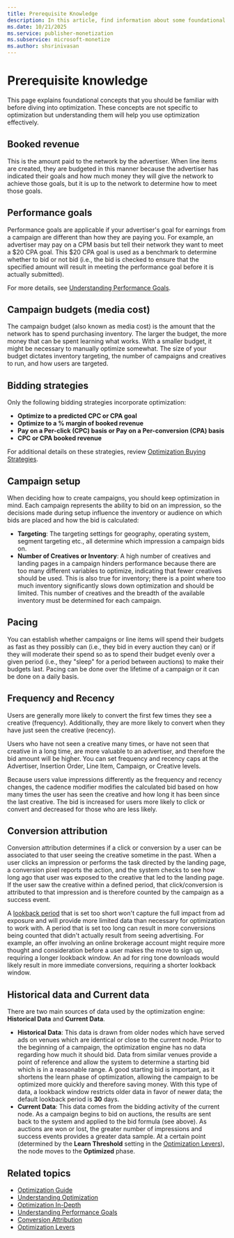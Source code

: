 ```yaml
---
title: Prerequisite Knowledge
description: In this article, find information about some foundational concepts to be aware of to use optimization effectively.
ms.date: 10/21/2025
ms.service: publisher-monetization
ms.subservice: microsoft-monetize
ms.author: shsrinivasan
---
```


# Prerequisite knowledge

This page explains foundational concepts that you should be familiar with before diving into optimization. These concepts are not specific to optimization but understanding them will help you use optimization effectively.

## Booked revenue

This is the amount paid to the network by the advertiser. When line items are created, they are budgeted in this manner because the advertiser has indicated their goals and how much money they will give the network to achieve those goals, but it is up to the network to determine how to meet those goals.

## Performance goals

Performance goals are applicable if your advertiser's goal for earnings from a campaign are different than how they are paying you. For example, an advertiser may pay on a CPM basis but tell their network they want to meet a $20 CPA goal. This $20 CPA goal is used as a benchmark to determine whether to bid or not bid (i.e., the bid is checked to ensure that the specified amount will result in meeting the performance goal before it is actually submitted).

For more details, see [Understanding Performance Goals](understanding-performance-goals.md).

## Campaign budgets (media cost)

The campaign budget (also known as media cost) is the amount that the network has to spend purchasing inventory. The larger the budget, the more money that can be spent learning what works. With a smaller budget, it might be necessary to manually optimize somewhat. The size of your budget dictates inventory targeting, the number of campaigns and creatives to run, and how users are targeted.

## Bidding strategies

Only the following bidding strategies incorporate optimization:

- **Optimize to a predicted CPC or CPA goal**
- **Optimize to a % margin of booked revenue**
- **Pay on a Per-click (CPC) basis or Pay on a Per-conversion (CPA) basis**
- **CPC or CPA booked revenue**

For additional details on these strategies, review [Optimization Buying Strategies](optimization-buying-strategies.md).

## Campaign setup

When deciding how to create campaigns, you should keep optimization in mind. Each campaign represents the ability to bid on an impression, so the decisions made during setup influence the inventory or audience on which bids are placed and how the bid is calculated:

- **Targeting**: The targeting settings for geography, operating system, segment targeting etc., all determine which impression a campaign bids on.
- **Number of Creatives or Inventory**: A high number of creatives and landing pages in a campaign hinders performance because there are too many different variables to optimize, indicating that fewer creatives should be used. This is also true for inventory; there is a point where too much inventory significantly slows down optimization and should be limited. This number of creatives and the breadth of the available inventory must be determined for each campaign.

## Pacing

You can establish whether campaigns or line items will spend their budgets as fast as they possibly can (i.e., they bid in every auction they can) or if they will moderate their spend so as to spend their budget evenly over a given period (i.e., they "sleep" for a period between auctions) to make their budgets last. Pacing can be done over the lifetime of a campaign or it can be done on a daily basis.

## Frequency and Recency

Users are generally more likely to convert the first few times they see a creative (frequency). Additionally, they are more likely to convert when they have just seen the creative (recency).

Users who have not seen a creative many times, or have not seen that creative in a long time, are more valuable to an advertiser, and therefore the bid amount will be higher. You can set frequency and recency caps at the Advertiser, Insertion Order, Line Item, Campaign, or Creative levels.

Because users value impressions differently as the frequency and recency changes, the cadence modifier modifies the calculated bid based on how many times the user has seen the creative and how long it has been since the last creative. The bid is increased for users more likely to click or convert and decreased for those who are less likely.

## Conversion attribution

Conversion attribution determines if a click or conversion by a user can be associated to that user seeing the creative sometime in the past. When a user clicks an impression or performs the task directed by the landing page, a conversion pixel reports the action, and the system checks to see how long ago that user was exposed to the creative that led to the landing page. If the user saw the creative within a defined period, that click/conversion is attributed to that impression and is therefore counted by the campaign as a success event.

A [lookback period](conversion-attribution.md) that is set too short won't capture the full impact from ad exposure and will provide more limited data than necessary for optimization to work with. A period that is set too long can result in more conversions being counted that didn't actually result from seeing advertising. For example, an offer involving an online brokerage account might require more thought and consideration before a user makes the move to sign up, requiring a longer lookback window. An ad for ring tone downloads would likely result in more immediate conversions, requiring a shorter lookback window.

## Historical data and Current data

There are two main sources of data used by the optimization engine: **Historical Data** and **Current Data**.

- **Historical Data**: This data is drawn from older nodes which have served ads on venues which are identical or close to the current node. Prior to the beginning of a campaign, the optimization engine has no data regarding how much it should bid. Data from similar venues provide a point of reference and allow the system to determine a starting bid which is in a reasonable range. A good starting bid is important, as it shortens the learn phase of optimization, allowing the campaign to be optimized more quickly and therefore saving money. With this type of data, a lookback window restricts older data in favor of newer data; the default lookback period is **30** days.
- **Current Data**: This data comes from the bidding activity of the current node. As a campaign begins to bid on auctions, the results are sent back to the system and applied to the bid formula (see above). As auctions are won or lost, the greater number of impressions and success events provides a greater data sample. At a certain point (determined by the **Learn Threshold** setting in the [Optimization Levers](optimization-levers.md)), the node moves to the **Optimized** phase.

## Related topics

- [Optimization Guide](optimization-guide.md)
- [Understanding Optimization](understanding-optimization.md)
- [Optimization In-Depth](optimization-in-depth.md)
- [Understanding Performance Goals](understanding-performance-goals.md)
- [Conversion Attribution](conversion-attribution.md)
- [Optimization Levers](optimization-levers.md)
